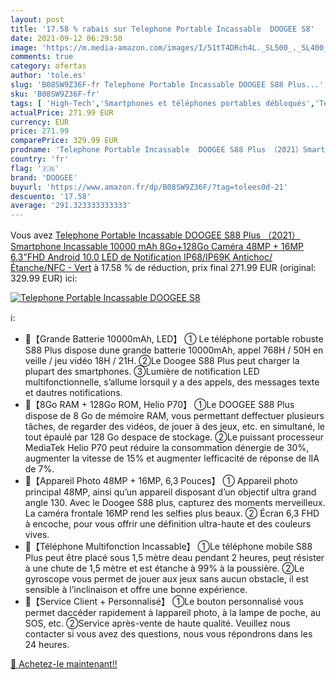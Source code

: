 ```yaml
---
layout: post
title: '17.58 % rabais sur Telephone Portable Incassable  DOOGEE S8'
date: 2021-09-12 06:29:50
image: 'https://m.media-amazon.com/images/I/51tT4DRch4L._SL500_._SL400_.jpg'
comments: true
category: ofertas
author: 'tole.es'
slug: 'B08SW9Z36F-fr Telephone Portable Incassable DOOGEE S88 Plus...'
sku: 'B08SW9Z36F-fr'
tags: [ 'High-Tech','Smartphones et téléphones portables débloqués','Téléphones portables et accessoires','doogee', ]
actualPrice: 271.99 EUR
currency: EUR
price: 271.99
comparePrice: 329.99 EUR
prodname: 'Telephone Portable Incassable  DOOGEE S88 Plus （2021）Smartphone Incassable  10000 mAh  8Go+128Go  Caméra 48MP + 16MP  6.3”FHD  Android 10.0  LED de Notification  IP68/IP69K Antichoc/Étanche/NFC - Vert'
country: 'fr'
flag: '🇫🇷'
brand: 'DOOGEE'
buyurl: 'https://www.amazon.fr/dp/B08SW9Z36F/?tag=tolees0d-21'
descuento: '17.58'
average: '291.323333333333'
---
```


Vous avez [Telephone Portable Incassable  DOOGEE S88 Plus （2021）Smartphone Incassable  10000 mAh  8Go+128Go  Caméra 48MP + 16MP  6.3”FHD  Android 10.0  LED de Notification  IP68/IP69K Antichoc/Étanche/NFC - Vert](https://www.amazon.fr/dp/B08SW9Z36F/?tag=tolees0d-21)  à  17.58 % de réduction, prix final  271.99 EUR (original: 329.99 EUR) ici:

[![Telephone Portable Incassable  DOOGEE S8](https://m.media-amazon.com/images/I/51tT4DRch4L._SL500_._SL400_.jpg)](https://www.amazon.fr/dp/B08SW9Z36F/?tag=tolees0d-21)

ℹ️:

- 🌈【Grande Batterie 10000mAh, LED】 ① Le téléphone portable robuste S88 Plus dispose dune grande batterie 10000mAh, appel 768H / 50H en veille / jeu vidéo 18H / 21H. ②Le Doogee S88 Plus peut charger la plupart des smartphones. ③Lumière de notification LED multifonctionnelle, s’allume lorsquil y a des appels, des messages texte et dautres notifications.
- 🌈【8Go RAM + 128Go ROM, Helio P70】 ①Le DOOGEE S88 Plus dispose de 8 Go de mémoire RAM, vous permettant deffectuer plusieurs tâches, de regarder des vidéos, de jouer à des jeux, etc. en simultané, le tout épaulé par 128 Go despace de stockage. ②Le puissant processeur MediaTek Helio P70 peut réduire la consommation dénergie de 30%, augmenter la vitesse de 15% et augmenter lefficacité de réponse de lIA de 7%.
- 🌈【Appareil Photo 48MP + 16MP, 6,3 Pouces】 ① Appareil photo principal 48MP, ainsi qu’un appareil disposant d’un objectif ultra grand angle 130. Avec le Doogee S88 plus, capturez des moments merveilleux. La caméra frontale 16MP rend les selfies plus beaux. ② Écran 6,3 FHD à encoche, pour vous offrir une définition ultra-haute et des couleurs vives.
- 🌈【Téléphone Multifonction Incassable】 ①Le téléphone mobile S88 Plus peut être placé sous 1,5 mètre deau pendant 2 heures, peut résister à une chute de 1,5 mètre et est étanche à 99% à la poussière. ②Le gyroscope vous permet de jouer aux jeux sans aucun obstacle, il est sensible à l’inclinaison et offre une bonne expérience.
- 🌈【Service Client + Personnalisé】 ①Le bouton personnalisé vous permet daccéder rapidement à lappareil photo, à la lampe de poche, au SOS, etc. ②Service après-vente de haute qualité. Veuillez nous contacter si vous avez des questions, nous vous répondrons dans les 24 heures.

[🛒 Achetez-le maintenant!!](https://www.amazon.fr/dp/B08SW9Z36F/?tag=tolees0d-21)
